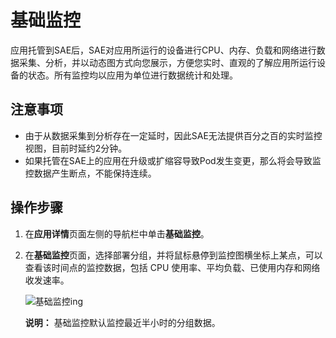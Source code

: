 # 基础监控

应用托管到SAE后，SAE对应用所运行的设备进行CPU、内存、负载和网络进行数据采集、分析，并以动态图方式向您展示，方便您实时、直观的了解应用所运行设备的状态。所有监控均以应用为单位进行数据统计和处理。

## 注意事项

-   由于从数据采集到分析存在一定延时，因此SAE无法提供百分之百的实时监控视图，目前时延约2分钟。
-   如果托管在SAE上的应用在升级或扩缩容导致Pod发生变更，那么将会导致监控数据产生断点，不能保持连续。

## 操作步骤

1.  在**应用详情**页面左侧的导航栏中单击**基础监控**。

2.  在**基础监控**页面，选择部署分组，并将鼠标悬停到监控图横坐标上某点，可以查看该时间点的监控数据，包括 CPU 使用率、平均负载、已使用内存和网络收发速率。

    ![基础监控ing](https://aliware-images.oss-cn-hangzhou.aliyuncs.com/EDAS/Serverless/edas-serverless-monitoring-dashboard.png)

    **说明：** 基础监控默认监控最近半小时的分组数据。


